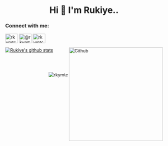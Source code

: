 

<h1 align="center"> Hi 👋 I'm Rukiye.. </h1>

<h3 align="left">Connect with me:</h3>
<p align="left">
<a href="https://linkedin.com/in/rkym" target="blank"><img align="center" src="https://raw.githubusercontent.com/rahuldkjain/github-profile-readme-generator/master/src/images/icons/Social/linked-in-alt.svg" alt="rkymtc" height="30" width="40" /></a>
<a href="https://medium.com/@rkymtc" target="blank"><img align="center" src="https://raw.githubusercontent.com/rahuldkjain/github-profile-readme-generator/master/src/images/icons/Social/medium.svg" alt="@rkymtc" height="30" width="40" /></a>
<a href="https://www.hackerrank.com/rkymtc" target="blank"><img align="center" src="https://raw.githubusercontent.com/rahuldkjain/github-profile-readme-generator/master/src/images/icons/Social/hackerrank.svg" alt="rkymtc" height="30" width="40" /></a></p>



[![Rukiye's github stats](https://github-readme-stats.vercel.app/api?username=rkymtc&count_private=true&show_icons=true&theme=radical&hide_rank=false)](https://github.com/rkymtc/github-readme-stats)
<img width="300" align="right" alt="Github" src="https://media3.giphy.com/media/L1R1tvI9svkIWwpVYr/giphy.gif?cid=ecf05e47ojyngur18gr5uaq7dt4ll622n3ddgq3uk2hdx80m&rid=giphy.gif&ct=g" />
<p></p>
<br></br>
<p align="right"> <img src="https://komarev.com/ghpvc/?username=rkymtc&label=Profile%20views&color=0e75b6&style=flat" alt="rkymtc" /> </p>
